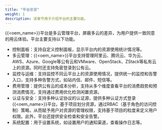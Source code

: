 ```yaml
---
title: "平台总览"
weight: 1
description: 该章节用于介绍平台的主要功能。
---
```


{{<oem_name>}}平台是多云管理平台，屏蔽多云的差异，为用户提供一致同意的用云体验。平台主要支持以下功能。

- 控制面板：支持自定义控制面板，显示平台内的资源使用统计情况等。
- 多云管理：{{<oem_name>}}平台支持管理阿里云、腾讯云、华为云、AWS、Azure、Google等公有云和VMware、OpenStack、ZStack等私有云上的资源。同时还支持免密登录到公有云。
- 监控与运维：支持监控不同云平台上的资源使用情况，提供统一的监控和告警入口，支持多种告警方式，如站内信、邮件、短信等。
- 费用管理：提供公有云的成本分析，支持从多个维度查看平台的消费趋势和预测消费情况，支持通过费用优化检测闲置资源。
- 认证与安全：支持多种认证协议的认证源，提供多种认证方式登录{{<oem_name>}}平台。基于项目划分资源，通过RBAC（基于角色的访问控制）策略，从而赋予用户对资源的管理权限，支持基于项目的粒度来定义用户权限。此外，平台还提供安全检查和安全告警。
- 系统配置：用于设置系统，如设置用户的通知渠道，查看操作日志等。